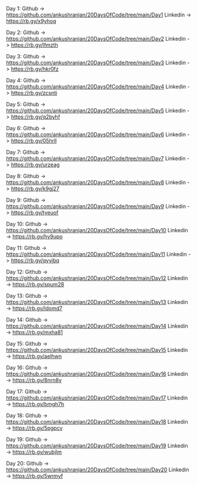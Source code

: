 Day 1:
Github ->  https://github.com/ankushranjan/20DaysOfCode/tree/main/Day1
Linkedin -> https://rb.gy/x9yhoq 


Day 2:
Github ->  https://github.com/ankushranjan/20DaysOfCode/tree/main/Day2
Linkedin -> https://rb.gy/lfmzth


Day 3:
Github ->  https://github.com/ankushranjan/20DaysOfCode/tree/main/Day3
Linkedin -> https://rb.gy/hkr0fz


Day 4:
Github ->  https://github.com/ankushranjan/20DaysOfCode/tree/main/Day4
Linkedin -> https://rb.gy/zcsnti


Day 5:
Github ->  https://github.com/ankushranjan/20DaysOfCode/tree/main/Day5
Linkedin -> https://rb.gy/q2byhf


Day 6:
Github ->  https://github.com/ankushranjan/20DaysOfCode/tree/main/Day6
Linkedin -> https://rb.gy/05hrll


Day 7:
Github ->  https://github.com/ankushranjan/20DaysOfCode/tree/main/Day7
Linkedin -> https://rb.gy/urzeag


Day 8:
Github ->  https://github.com/ankushranjan/20DaysOfCode/tree/main/Day8
Linkedin -> https://rb.gy/k9gj27


Day 9:
Github ->  https://github.com/ankushranjan/20DaysOfCode/tree/main/Day9
Linkedin -> https://rb.gy/tyeuof




Day 10:
Github ->  https://github.com/ankushranjan/20DaysOfCode/tree/main/Day10
Linkedin -> https://rb.gy/hy9upo


Day 11:
Github ->  https://github.com/ankushranjan/20DaysOfCode/tree/main/Day11
Linkedin -> https://rb.gy/qyyibq


Day 12:
Github ->  https://github.com/ankushranjan/20DaysOfCode/tree/main/Day12
Linkedin -> https://rb.gy/spum28


Day 13:
Github ->  https://github.com/ankushranjan/20DaysOfCode/tree/main/Day13
Linkedin -> https://rb.gy/ldomd7


Day 14:
Github ->  https://github.com/ankushranjan/20DaysOfCode/tree/main/Day14
Linkedin -> https://rb.gy/mxha81


Day 15:
Github ->  https://github.com/ankushranjan/20DaysOfCode/tree/main/Day15
Linkedin -> https://rb.gy/aelhwn


Day 16:
Github ->  https://github.com/ankushranjan/20DaysOfCode/tree/main/Day16
Linkedin -> https://rb.gy/8nrn8y


Day 17:
Github ->  https://github.com/ankushranjan/20DaysOfCode/tree/main/Day17
Linkedin -> https://rb.gy/bmgh7h

Day 18:
Github ->  https://github.com/ankushranjan/20DaysOfCode/tree/main/Day18
Linkedin -> https://rb.gy/5pgpcv


Day 19:
Github ->  https://github.com/ankushranjan/20DaysOfCode/tree/main/Day19
Linkedin -> https://rb.gy/wubjlm

Day 20:
Github ->  https://github.com/ankushranjan/20DaysOfCode/tree/main/Day20
Linkedin -> https://rb.gy/5wrmyf
